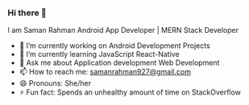 ### Hi there 👋

I am Saman Rahman 
Android App Developer | MERN Stack Developer

- 🔭 I’m currently working on Android Development Projects 
- 🌱 I’m currently learning JavaScript React-Native 
- 💬 Ask me about Application development Web Development
- 📫 How to reach me: samanrahman927@gmail.com
- 😄 Pronouns: She/her
- ⚡ Fun fact: Spends an unhealthy amount of time on StackOverflow

<!--- 👯 I’m looking to collaborate on -->
